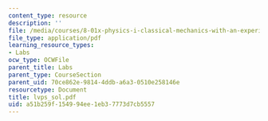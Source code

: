 ```yaml
---
content_type: resource
description: ''
file: /media/courses/8-01x-physics-i-classical-mechanics-with-an-experimental-focus-fall-2002/a51b259f154994ee1eb37773d7cb5557_lvps_sol.pdf
file_type: application/pdf
learning_resource_types:
- Labs
ocw_type: OCWFile
parent_title: Labs
parent_type: CourseSection
parent_uid: 70ce862e-9814-4ddb-a6a3-0510e258146e
resourcetype: Document
title: lvps_sol.pdf
uid: a51b259f-1549-94ee-1eb3-7773d7cb5557
---
```

